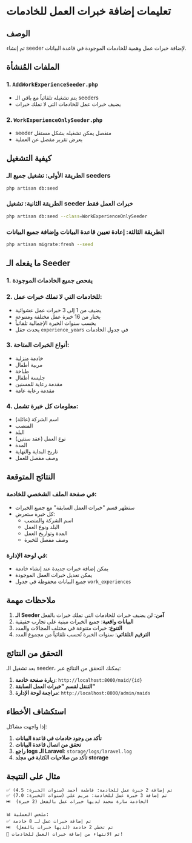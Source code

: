 # تعليمات إضافة خبرات العمل للخادمات

## الوصف
تم إنشاء seeder لإضافة خبرات عمل وهمية للخادمات الموجودة في قاعدة البيانات.

## الملفات المُنشأة

### 1. `AddWorkExperienceSeeder.php`
- يتم تشغيله تلقائياً مع باقي الـ seeders
- يضيف خبرات عمل للخادمات التي لا تملك خبرات

### 2. `WorkExperienceOnlySeeder.php` 
- seeder منفصل يمكن تشغيله بشكل مستقل
- يعرض تقرير مفصل عن العملية

## كيفية التشغيل

### الطريقة الأولى: تشغيل جميع الـ seeders
```bash
php artisan db:seed
```

### الطريقة الثانية: تشغيل seeder خبرات العمل فقط
```bash
php artisan db:seed --class=WorkExperienceOnlySeeder
```

### الطريقة الثالثة: إعادة تعيين قاعدة البيانات وإضافة جميع البيانات
```bash
php artisan migrate:fresh --seed
```

## ما يفعله الـ Seeder

### 1. يفحص جميع الخادمات الموجودة
### 2. للخادمات التي لا تملك خبرات عمل:
- يضيف من 1 إلى 3 خبرات عمل عشوائية
- يختار من 16 خبرة عمل مختلفة ومتنوعة
- يحسب سنوات الخبرة الإجمالية تلقائياً
- يحدث حقل `experience_years` في جدول الخادمات

### 3. أنواع الخبرات المتاحة:
- خادمة منزلية
- مربية أطفال
- طباخة
- جليسة أطفال
- مقدمة رعاية للمسنين
- مقدمة رعاية عامة

### 4. معلومات كل خبرة تشمل:
- اسم الشركة (عائلة)
- المنصب
- البلد
- نوع العمل (عقد سنتين)
- المدة
- تاريخ البداية والنهاية
- وصف مفصل للعمل

## النتائج المتوقعة

### في صفحة الملف الشخصي للخادمة:
- ستظهر قسم "خبرات العمل السابقة" مع جميع الخبرات
- كل خبرة ستعرض:
  - اسم الشركة والمنصب
  - البلد ونوع العمل
  - المدة وتواريخ العمل
  - وصف مفصل للخبرة

### في لوحة الإدارة:
- يمكن إضافة خبرات جديدة عند إنشاء خادمة
- يمكن تعديل خبرات العمل الموجودة
- جميع البيانات محفوظة في جدول `work_experiences`

## ملاحظات مهمة

1. **الـ Seeder آمن**: لن يضيف خبرات للخادمات التي تملك خبرات بالفعل
2. **البيانات واقعية**: جميع الخبرات مبنية على تجارب حقيقية
3. **التنوع**: خبرات متنوعة في مختلف المجالات والمدد
4. **الترقيم التلقائي**: سنوات الخبرة تُحسب تلقائياً من مجموع المدد

## التحقق من النتائج

بعد تشغيل الـ seeder، يمكنك التحقق من النتائج عبر:

1. **زيارة صفحة خادمة**: `http://localhost:8000/maid/{id}`
2. **التنقل لقسم "خبرات العمل السابقة"**
3. **مراجعة لوحة الإدارة**: `http://localhost:8000/admin/maids`

## استكشاف الأخطاء

إذا واجهت مشاكل:

1. **تأكد من وجود خادمات في قاعدة البيانات**
2. **تحقق من اتصال قاعدة البيانات**
3. **راجع logs الـ Laravel**: `storage/logs/laravel.log`
4. **تأكد من صلاحيات الكتابة في مجلد storage**

## مثال على النتيجة

```
✅ تم إضافة 2 خبرة عمل للخادمة: فاطمة أحمد (سنوات الخبرة: 4.5)
✅ تم إضافة 3 خبرة عمل للخادمة: مريم علي (سنوات الخبرة: 7.0)
⏭️  الخادمة سارة محمد لديها خبرات عمل بالفعل (2 خبرة)

📊 ملخص العملية:
✅ تم إضافة خبرات عمل لـ 8 خادمة
⏭️  تم تخطي 2 خادمة (لديها خبرات بالفعل)
🎉 تم الانتهاء من إضافة خبرات العمل للخادمات!
```
